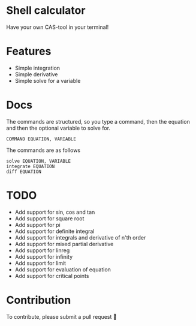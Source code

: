 # Shell calculator
Have your own CAS-tool in your terminal!

# Features
- Simple integration
- Simple derivative
- Simple solve for a variable

# Docs
The commands are structured, so you type a command, then the equation and then the optional variable to solve for.

```
COMMAND EQUATION, VARIABLE
```

The commands are as follows

```
solve EQUATION, VARIABLE
integrate EQUATION
diff EQUATION
```

# TODO
- Add support for sin, cos and tan
- Add support for square root
- Add support for pi
- Add support for definite integral
- Add support for integrals and derivative of n'th order
- Add support for mixed partial derivative
- Add support for linreg
- Add support for infinity
- Add support for limit
- Add support for evaluation of equation
- Add support for critical points

# Contribution
To contribute, please submit a pull request 👏